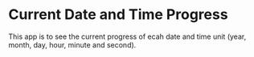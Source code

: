 # Current Date and Time Progress

This app is to see the current progress of ecah date and time unit (year, month, day, hour, minute and second).